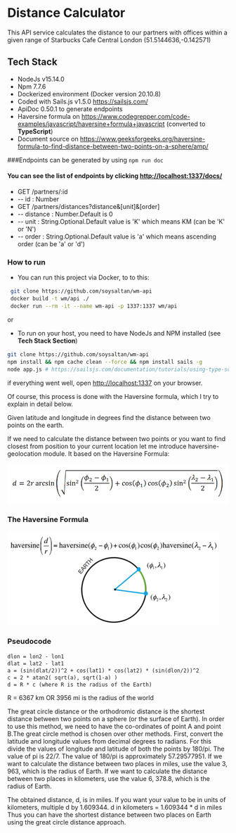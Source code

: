 # Distance Calculator

This API service calculates the distance to our partners with offices within a given range of Starbucks Cafe Central
London (51.5144636,-0.142571)

## Tech Stack

- NodeJs v15.14.0
- Npm 7.7.6
- Dockerized environment (Docker version 20.10.8)
- Coded with Sails.js v1.5.0 https://sailsjs.com/
- ApiDoc 0.50.1 to generate endpoints
- Haversine formula on https://www.codegrepper.com/code-examples/javascript/haversine+formula+javascript (converted
  to **TypeScript**)
- Document source
  on https://www.geeksforgeeks.org/haversine-formula-to-find-distance-between-two-points-on-a-sphere/amp/

###Endpoints can be generated by using `npm run doc`
#### You can see the list of endpoints by clicking [http://localhost:1337/docs/](http://localhost:1337/docs/)
- GET /partners/:id
- -- id : Number
- GET /partners/distances?distance&[unit]&[order]
- -- distance : Number.Default is 0
- -- unit : String.Optional.Default value is 'K' which means KM (can be 'K' or 'N')
- -- order : String.Optional.Default value is 'a' which means ascending order (can be 'a' or 'd')





### How to run

- You can run this project via Docker, to to this:

```bash
 git clone https://github.com/soysaltan/wm-api
 docker build -t wm/api ./
 docker run --rm -it --name wm-api -p 1337:1337 wm/api
```

or

- To run on your host, you need to have NodeJs and NPM installed (see **Tech Stack Section**)

```bash
git clone https://github.com/soysaltan/wm-api
npm install && npm cache clean --force && npm install sails -g
node app.js # https://sailsjs.com/documentation/tutorials/using-type-script
```

if everything went well, open [http://localhost:1337](http://localhost:1337) on your browser.

Of course, this process is done with the Haversine formula, which I try to explain in detail below.

Given latitude and longitude in degrees find the distance between two points on the earth.

If we need to calculate the distance between two points or you want to find closest from position to your current
location let me introduce haversine-geolocation module. It based on the Haversine Formula:

![img.png](assets/images/formula.png)

### The Haversine Formula

![img_1.png](assets/images/haversine.png)

### Pseudocode

```
dlon = lon2 - lon1
dlat = lat2 - lat1
a = (sin(dlat/2))^2 + cos(lat1) * cos(lat2) * (sin(dlon/2))^2
c = 2 * atan2( sqrt(a), sqrt(1-a) )
d = R * c (where R is the radius of the Earth)
```

R = 6367 km OR 3956 mi is the radius of the world

The great circle distance or the orthodromic distance is the shortest distance between two points on a sphere (or the
surface of Earth). In order to use this method, we need to have the co-ordinates of point A and point B.The great circle
method is chosen over other methods. First, convert the latitude and longitude values from decimal degrees to radians.
For this divide the values of longitude and latitude of both the points by 180/pi. The value of pi is 22/7. The value of
180/pi is approximately 57.29577951. If we want to calculate the distance between two places in miles, use the value 3,
963, which is the radius of Earth. If we want to calculate the distance between two places in kilometers, use the value
6, 378.8, which is the radius of Earth.

The obtained distance, d, is in miles. If you want your value to be in units of kilometers, multiple d by 1.609344. d in
kilometers = 1.609344 * d in miles Thus you can have the shortest distance between two places on Earth using the great
circle distance approach.

